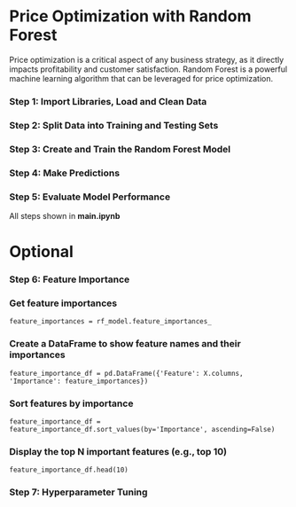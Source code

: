 # Price Optimization with Random Forest

Price optimization is a critical aspect of any business strategy, as it directly impacts profitability and customer satisfaction. Random Forest is a powerful machine learning algorithm that can be leveraged for price optimization. 

### Step 1: Import Libraries, Load and Clean Data

### Step 2: Split Data into Training and Testing Sets

### Step 3: Create and Train the Random Forest Model

### Step 4: Make Predictions

### Step 5: Evaluate Model Performance

All steps shown in **main.ipynb**

# Optional
### Step 6: Feature Importance
### Get feature importances
`feature_importances = rf_model.feature_importances_`

### Create a DataFrame to show feature names and their importances
`feature_importance_df = pd.DataFrame({'Feature': X.columns, 'Importance': feature_importances})`

### Sort features by importance
`feature_importance_df = feature_importance_df.sort_values(by='Importance', ascending=False)`

### Display the top N important features (e.g., top 10)
`feature_importance_df.head(10)`

### Step 7: Hyperparameter Tuning
